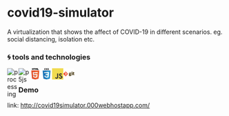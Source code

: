 # covid19-simulator
A virtualization that shows the affect of COVID-19 in different scenarios. eg. social distancing, isolation etc.

 ###  :cyclone: tools and technologies  
  [<img align="left" alt="processing" width="26px" src="https://processing.org/favicon-32x32.png?v=0f0dee6220d6f6497709adb2b39b429a" />]()
  [<img align="left" alt="p5js" width="26px" src="https://p5js.org/assets/img/p5js.svg" />]()
  [<img align="left" alt="HTML5" width="26px" src="https://raw.githubusercontent.com/github/explore/80688e429a7d4ef2fca1e82350fe8e3517d3494d/topics/html/html.png" />]()
[<img align="left" alt="CSS3" width="26px" src="https://raw.githubusercontent.com/github/explore/80688e429a7d4ef2fca1e82350fe8e3517d3494d/topics/css/css.png" />]()
[<img align="left" alt="JavaScript" width="26px" src="https://raw.githubusercontent.com/github/explore/80688e429a7d4ef2fca1e82350fe8e3517d3494d/topics/javascript/javascript.png" />]()
[<img align="left" alt="Git" width="26px" src="https://raw.githubusercontent.com/github/explore/80688e429a7d4ef2fca1e82350fe8e3517d3494d/topics/git/git.png" />]()
<br>

### Demo
link: http://covid19simulator.000webhostapp.com/
